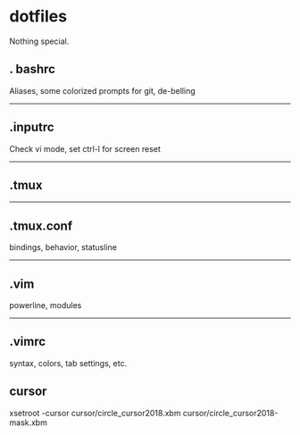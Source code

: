 # dotfiles

Nothing special.

## . bashrc
Aliases, some colorized prompts for git, de-belling

----
## .inputrc
Check vi mode, set ctrl-l for screen reset

----
## .tmux


----
## .tmux.conf
bindings, behavior, statusline

----
## .vim
powerline, modules

----
## .vimrc
syntax, colors, tab settings, etc.

## cursor
xsetroot -cursor cursor/circle_cursor2018.xbm cursor/circle_cursor2018-mask.xbm

